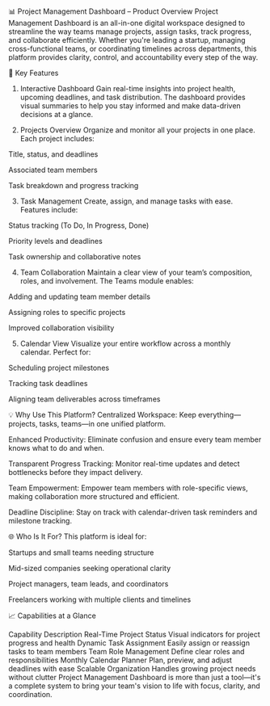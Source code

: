 📊 Project Management Dashboard – Product Overview
Project Management Dashboard is an all-in-one digital workspace designed to streamline the way teams manage projects, assign tasks, track progress, and collaborate efficiently. Whether you're leading a startup, managing cross-functional teams, or coordinating timelines across departments, this platform provides clarity, control, and accountability every step of the way.

🚀 Key Features
1. Interactive Dashboard
Gain real-time insights into project health, upcoming deadlines, and task distribution. The dashboard provides visual summaries to help you stay informed and make data-driven decisions at a glance.

2. Projects Overview
Organize and monitor all your projects in one place. Each project includes:

Title, status, and deadlines

Associated team members

Task breakdown and progress tracking

3. Task Management
Create, assign, and manage tasks with ease. Features include:

Status tracking (To Do, In Progress, Done)

Priority levels and deadlines

Task ownership and collaborative notes

4. Team Collaboration
Maintain a clear view of your team’s composition, roles, and involvement. The Teams module enables:

Adding and updating team member details

Assigning roles to specific projects

Improved collaboration visibility

5. Calendar View
Visualize your entire workflow across a monthly calendar. Perfect for:

Scheduling project milestones

Tracking task deadlines

Aligning team deliverables across timeframes

💡 Why Use This Platform?
Centralized Workspace: Keep everything—projects, tasks, teams—in one unified platform.

Enhanced Productivity: Eliminate confusion and ensure every team member knows what to do and when.

Transparent Progress Tracking: Monitor real-time updates and detect bottlenecks before they impact delivery.

Team Empowerment: Empower team members with role-specific views, making collaboration more structured and efficient.

Deadline Discipline: Stay on track with calendar-driven task reminders and milestone tracking.

🌐 Who Is It For?
This platform is ideal for:

Startups and small teams needing structure

Mid-sized companies seeking operational clarity

Project managers, team leads, and coordinators

Freelancers working with multiple clients and timelines

📈 Capabilities at a Glance

Capability	Description
Real-Time Project Status	Visual indicators for project progress and health
Dynamic Task Assignment	Easily assign or reassign tasks to team members
Team Role Management	Define clear roles and responsibilities
Monthly Calendar Planner	Plan, preview, and adjust deadlines with ease
Scalable Organization	Handles growing project needs without clutter
Project Management Dashboard is more than just a tool—it's a complete system to bring your team's vision to life with focus, clarity, and coordination.